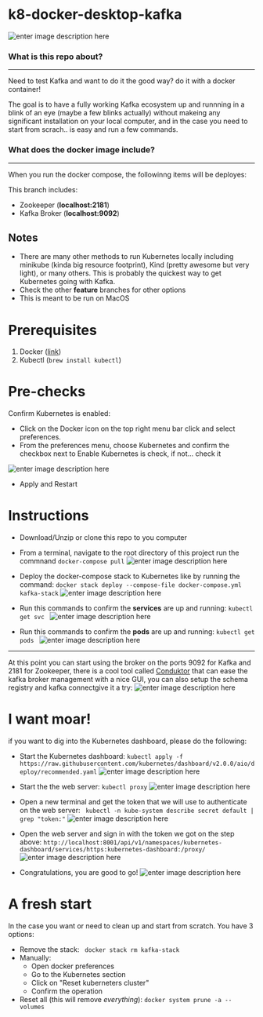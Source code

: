

# k8-docker-desktop-kafka


![enter image description here](https://miro.medium.com/max/1400/0*z3nQB8zQjQCRhrDG.png)

### What is this repo about? 
---
Need to test Kafka and want to do it the good way? do it with a docker container!

The goal is to have a fully working Kafka ecosystem up and runnning in a blink of an eye (maybe a few blinks actually) without makeing any significant installation on your local computer, and in the case you need to start from scrach.. is easy and run a few commands.

### What does the docker image include? 
---
When you run the docker compose, the followinng items will be deployes:

This branch includes:

- Zookeeper (**localhost:2181**)
- Kafka Broker (**localhost:9092**)

## Notes
- There are many other methods to run Kubernetes locally including minikube (kinda big resource footprint), Kind (pretty awesome but very light), or many others. This is probably the quickest way to get Kubernetes going with Kafka.
- Check the other **feature** branches for other options
- This is meant to be run on MacOS

# Prerequisites

1. Docker ([link](https://docs.docker.com/get-docker/))
2. Kubectl (`brew install kubectl`) 

# Pre-checks

Confirm Kubernetes is enabled:
- Click on the Docker icon on the top right menu bar click and select preferences. 
- From the preferences menu, choose Kubernetes and confirm the checkbox next to Enable Kubernetes is check, if not... check it

![enter image description here](https://i.imgur.com/5uJoQzI.jpg)
- Apply and Restart

# Instructions

- Download/Unzip or clone this repo to you computer
- From a terminal, navigate to the root directory of this project run the commnand `docker-compose pull`
![enter image description here](https://i.imgur.com/0r0x8sn.jpg)
- Deploy the docker-compose stack to Kubernetes like by running the command:
```docker stack deploy --compose-file docker-compose.yml kafka-stack```
![enter image description here](https://i.imgur.com/0a9sFuu.jpg)

- Run this commands to confirm the **services** are up and running:  ```kubectl get svc ```
![enter image description here](https://i.imgur.com/BU4yGQv.jpg)
- Run this commands to confirm the **pods** are up and running: ```kubectl get pods ```
![enter image description here](https://i.imgur.com/ZbsJ0cq.jpg)
---
At this point you can start using the broker on the ports 9092 for Kafka and 2181 for Zookeeper, there is a cool tool called [Conduktor](https://www.conduktor.io/) that can ease the kafka broker management with a nice GUI, you can also setup the schema registry and kafka connectgive it a try:
![enter image description here](https://i.imgur.com/9pCnFru.jpg)


# I want moar!



if you want to dig into the Kubernetes dashboard, please do the following:

- Start the Kubernetes dashboard: ```kubectl apply -f https://raw.githubusercontent.com/kubernetes/dashboard/v2.0.0/aio/deploy/recommended.yaml```
![enter image description here](https://i.imgur.com/rLnT1IF.jpg)

- Start the the web server: ``` kubectl proxy ```
![enter image description here](https://i.imgur.com/xh183vY.jpg)

- Open a new terminal and get the token that we will use to authenticate on the web server: ``` kubectl -n kube-system describe secret default | grep "token:"```
![enter image description here](https://i.imgur.com/KmKBfJq.jpg)

- Open the web server and sign in with the token we got on the step above: 
``` http://localhost:8001/api/v1/namespaces/kubernetes-dashboard/services/https:kubernetes-dashboard:/proxy/ ```
![enter image description here](https://i.imgur.com/KDJd2Fm.jpg)


- Congratulations, you are good to go!
![enter image description here](https://i.imgur.com/Oe3SwqX.png)

# A fresh start

In the case you want or need to clean up and start from scratch. You have 3 options:
- Remove the stack: ``` docker stack rm kafka-stack```
- Manually:
	- Open docker preferences
	- Go to the Kubernetes section
	- Click on "Reset kuberneters cluster"
	- Confirm the operation
- Reset all (this will remove *everything*):  `docker system prune -a --volumes`  